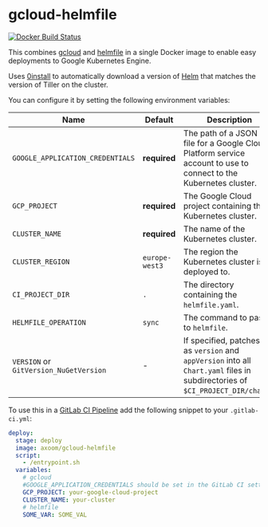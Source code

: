 # gcloud-helmfile

[![Docker Build Status](https://img.shields.io/docker/cloud/build/axoom/gcloud-helmfile.svg)](https://hub.docker.com/r/axoom/gcloud-helmfile)

This combines [gcloud](https://cloud.google.com/sdk/) and [helmfile](https://github.com/roboll/helmfile) in a single Docker image to enable easy deployments to Google Kubernetes Engine.

Uses [0install](http://0install.net) to automatically download a version of [Helm](https://github.com/helm/helm) that matches the version of Tiller on the cluster.

You can configure it by setting the following environment variables:

| Name                                   | Default        | Description                                                                                                                         |
|----------------------------------------|----------------|-------------------------------------------------------------------------------------------------------------------------------------|
| `GOOGLE_APPLICATION_CREDENTIALS`       | **required**   | The path of a JSON key file for a Google Cloud Platform service account to use to connect to the Kubernetes cluster.                |
| `GCP_PROJECT`                          | **required**   | The Google Cloud project containing the Kubernetes cluster.                                                                         |
| `CLUSTER_NAME`                         | **required**   | The name of the Kubernetes cluster.                                                                                                 |
| `CLUSTER_REGION`                       | `europe-west3` | The region the Kubernetes cluster is deployed to.                                                                                   |
| `CI_PROJECT_DIR`                       | `.`            | The directory containing the `helmfile.yaml`.                                                                                       |
| `HELMFILE_OPERATION`                   | `sync`         | The command to pass to `helmfile`.                                                                                                  |
| `VERSION` or `GitVersion_NuGetVersion` | -              | If specified, patches this as `version` and `appVersion` into all `Chart.yaml` files in subdirectories of `$CI_PROJECT_DIR/charts`. |

To use this in a [GitLab CI Pipeline](https://docs.gitlab.com/ee/ci/) add the following snippet to your `.gitlab-ci.yml`:

```yaml
deploy:
  stage: deploy
  image: axoom/gcloud-helmfile
  script:
    - /entrypoint.sh
  variables:
    # gcloud
    #GOOGLE_APPLICATION_CREDENTIALS should be set in the GitLab CI settings
    GCP_PROJECT: your-google-cloud-project
    CLUSTER_NAME: your-cluster
    # helmfile
    SOME_VAR: SOME_VAL
```
